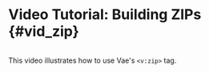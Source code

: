 # Video Tutorial: Building ZIPs {#vid_zip}

![]()

This video illustrates how to use Vae's `<v:zip>` tag.
